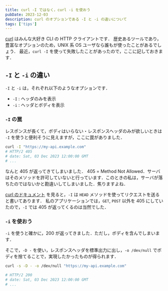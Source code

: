 ```yaml
---
title: curl -I ではなく，curl -i を使おう
pubDate: 2023-12-03
description: curl のオプションである -I と -i の違いについて
tags: ['tips']
---
```


[curl](https://github.com/curl/curl) はみんな大好き CLI の HTTP クライアントです．
歴史あるツールであり，豊富なオプションのため，UNIX 系 OS ユーザなら誰もが使ったことがあるでしょう．
最近，`curl -I` を使って失敗したことがあったので，ここに記しておきます．

## `-I` と `-i` の違い

`-I` と `-i` は，それぞれ以下のようなオプションです．

- `-I` : ヘッダのみを表示
- `-i` : ヘッダとボディを表示

### `-I` の罠

レスポンスが長くて，ボディはいらない・レスポンスヘッダのみが欲しいときは `-I` を使うと便利そうに見えますが，ここに罠がありました．

```sh
curl -I "https://my-api.example.com"
# HTTP/2 405
# date: Sat, 03 Dec 2023 12:00:00 GMT
# ...
```

なんと 405 が返ってきてしまいました．
405 = Method Not Allowed．サーバはそのメソッドを許可していないと行っています．このときの私は，サーバが落ちたのではないかと勘違いしてしまいました．焦りますよね．

[curl のドキュメント](https://curl.se/docs/manpage.html) を見ると，`-I` は `HEAD` メソッドを使ってリクエストを送ると書いてあります．
私のアプリケーションでは，`GET`, `POST` 以外を 405 にしていたので，`-I` では 405 が返ってくるのは当然でした．

### `-i` を使おう

`-i` を使うと確かに，200 が返ってきました．ただし，ボディを含んでしまいます．

そこで，`-D -` を使い，レスポンスヘッダを標準出力に出し，`-o /dev/null` でボディを捨てることで，実現したかったものが得られます．

```sh
curl -s -D - -o /dev/null "https://my-api.example.com"

# HTTP/2 200
# date: Sat, 03 Dec 2023 12:00:00 GMT
# ...
```
